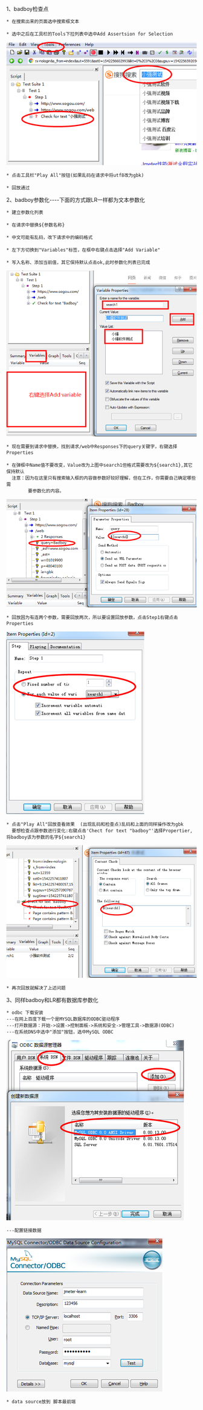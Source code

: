 1、badboy检查点
    
    * 在搜索出来的页面选中搜索框文本
    
    * 选中之后在工具栏的Tools下拉列表中选中Add Assertsion for Selection
    
![jmeter](../picture/jmeter8.png)

    * 点击工具栏"Play All"按钮(如果乱码在请求中将utf8改为gbk)
    
    * 回放通过
    
2、badboy参数化----下面的方式跟LR一样都为文本参数化


    * 建立参数化列表
    
    * 在请求中替换${参数名称}
    
    * 中文可能有乱码，改下请求中的编码格式
    
    * 左下方切换到"Variables"标签，在框中右键点击选择"Add Variable"
    
    * 写入名称、添加当前值，其它保持默认点击ok,此时参数化列表已完成
    
![jmeter](../picture/jmeter9.png)

    * 现在需要到请求中替换，找到请求/web中Responses下的query关键字，右键选择Properties
    
    * 在弹框中Name值不要改变，Value改为上图中search1但格式需要改为${search1},其它保持默认
      注意：因为在这里只有搜索输入框的内容做参数好较好理解，但在工作，你需要自己确定哪些需
            要参数化的内容。

![jmeter](../picture/jmeter10.png)    

    * 回放因为有连两个参数，需要回放两次，所以要设置回放参数，点击Step1右键点击Properties
    
![jmeter](../picture/jmeter11.png) 

    * 点击"Play All"回放查看效果  (出现乱码和检查点)乱码和上面的同样操作改为gbk
      要想检查点跟参数进行变化:右键点击'Chect for text "badboy"'选择Propertier,将badboy该为参数的名字${search1}
      
![jmeter](../picture/jmeter12.png) 
  
    * 再次回放就解决了上述问题
    
3、同样badboy和LR都有数据库参数化

    * odbc 下载安装
    ---在网上百度下载一个是MYSQL数据库的ODBC驱动程序
    ---打开数据源：开始->设置->控制面板->系统和安全->管理工具->数据源(ODBC)
    ---在系统DNS中选中"添加"按钮，选中MySQL ODBC
    
![jmeter](../picture/jmeter14.png)  

    ---配置链接数据
 
![jmeter](../picture/jmeter15.png)  
    

    * data source放到 脚本最前端